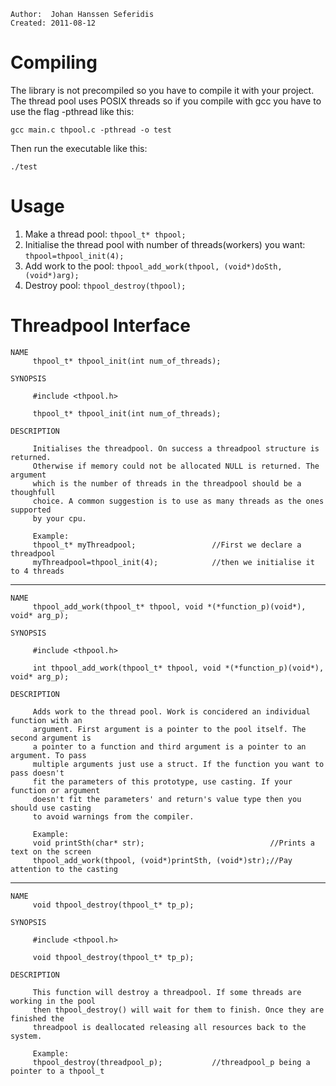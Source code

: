 ````
Author:  Johan Hanssen Seferidis
Created: 2011-08-12
````


Compiling
========================================================================

The library is not precompiled so you have to compile it with your project. The thread pool
uses POSIX threads so if you compile with gcc you have to use the flag -pthread like this:

    gcc main.c thpool.c -pthread -o test


Then run the executable like this:

    ./test


Usage
========================================================================

1. Make a thread pool: `thpool_t* thpool;`
2. Initialise the thread pool with number of threads(workers) you want: `thpool=thpool_init(4);`
3. Add work to the pool: `thpool_add_work(thpool, (void*)doSth, (void*)arg);`
4. Destroy pool: `thpool_destroy(thpool);`


Threadpool Interface
========================================================================

````
NAME
     thpool_t* thpool_init(int num_of_threads);

SYNOPSIS
  
     #include <thpool.h>

     thpool_t* thpool_init(int num_of_threads);

DESCRIPTION

     Initialises the threadpool. On success a threadpool structure is returned.
     Otherwise if memory could not be allocated NULL is returned. The argument
     which is the number of threads in the threadpool should be a thoughfull
     choice. A common suggestion is to use as many threads as the ones supported
     by your cpu.

     Example:
     thpool_t* myThreadpool;                 //First we declare a threadpool
     myThreadpool=thpool_init(4);            //then we initialise it to 4 threads
````

-----------------------------------------------------------------------------------


```
NAME
     thpool_add_work(thpool_t* thpool, void *(*function_p)(void*), void* arg_p);

SYNOPSIS
  
     #include <thpool.h>

     int thpool_add_work(thpool_t* thpool, void *(*function_p)(void*), void* arg_p);

DESCRIPTION

     Adds work to the thread pool. Work is concidered an individual function with an
     argument. First argument is a pointer to the pool itself. The second argument is
     a pointer to a function and third argument is a pointer to an argument. To pass
     multiple arguments just use a struct. If the function you want to pass doesn't
     fit the parameters of this prototype, use casting. If your function or argument
     doesn't fit the parameters' and return's value type then you should use casting
     to avoid warnings from the compiler.

     Example:
     void printSth(char* str);                            //Prints a text on the screen
     thpool_add_work(thpool, (void*)printSth, (void*)str);//Pay attention to the casting
````

-----------------------------------------------------------------------------------

````
NAME
     void thpool_destroy(thpool_t* tp_p);

SYNOPSIS
  
     #include <thpool.h>

     void thpool_destroy(thpool_t* tp_p);

DESCRIPTION

     This function will destroy a threadpool. If some threads are working in the pool
     then thpool_destroy() will wait for them to finish. Once they are finished the
     threadpool is deallocated releasing all resources back to the system.

     Example:
     thpool_destroy(threadpool_p);           //threadpool_p being a pointer to a thpool_t
````
